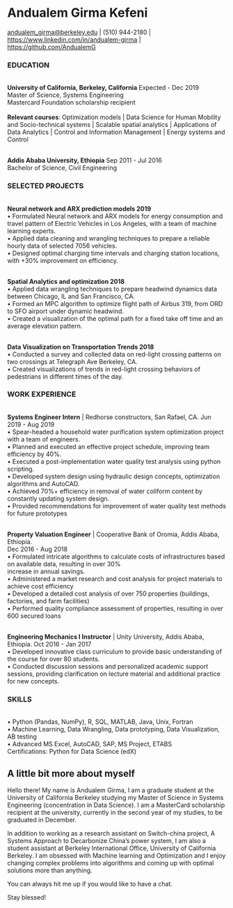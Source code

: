# **Andualem Girma Kefeni**
andualem_girma@berkeley.edu | (510) 944-2180 | https://www.linkedin.com/in/andualem-girma | https://github.com/AndualemG

### **EDUCATION**
<br />**University of California, Berkeley, California** 								                                         Expected - Dec 2019
<br />Master of Science, Systems Engineering 
<br />Mastercard Foundation scholarship recipient  
<br />**Relevant courses**: Optimization models | Data Science for Human Mobility and Socio-technical systems | Scalable spatial analytics | Applications of Data Analytics | Control and Information Management | Energy systems and Control

<br />**Addis Ababa University, Ethiopia** 							                                                         Sep 2011 - Jul 2016
<br />Bachelor of Science, Civil Engineering

### SELECTED PROJECTS
<br />**Neural network and ARX prediction models					                                                              2019**
<br />•	Formulated Neural network and ARX models for energy consumption and travel pattern of Electric Vehicles in Los Angeles, with a team of machine learning experts.
<br />•	Applied data cleaning and wrangling techniques to prepare a reliable hourly data of selected 7056 vehicles.
<br />•	Designed optimal charging time intervals and charging station locations, with +30% improvement on efficiency.

<br />**Spatial Analytics and optimization					 	                                                                2018**
<br />•	Applied data wrangling techniques to prepare headwind dynamics data between Chicago, IL and San Francisco, CA. 
<br />•	Formed an MPC algorithm to optimize flight path of Airbus 319, from ORD to SFO airport under dynamic headwind.
<br />•	Created a visualization of the optimal path for a fixed take off time and an average elevation pattern. 

<br />**Data Visualization on Transportation Trends									     	                                              2018**
<br />•	Conducted a survey and collected data on red-light crossing patterns on two crossings at Telegraph Ave Berkeley, CA. 
<br />•	Created visualizations of trends in red-light crossing behaviors of pedestrians in different times of the day.

### WORK EXPERIENCE
<br />**Systems Engineer Intern** | Redhorse constructors, San Rafael, CA.                                                                               Jun 2019 - Aug 2019
<br />•	Spear-headed a household water purification system optimization project with a team of engineers.
<br />•	Planned and executed an effective project schedule, improving team efficiency by 40%.
<br />•	Executed a post-implementation water quality test analysis using python scripting.
<br />•	Developed system design using hydraulic design concepts, optimization algorithms and AutoCAD.
<br />•	Achieved 70%+ efficiency in removal of water coliform content by constantly updating system design.
<br />•	Provided recommendations for improvement of water quality test methods for future prototypes

<br />**Property Valuation Engineer** | Cooperative Bank of Oromia, Addis Ababa, Ethiopia.                                            <br />Dec 2016 - Aug 2018
<br />•	Formulated intricate algorithms to calculate costs of infrastructures based on available data, resulting in over 30% <br />increase in annual savings.
<br />•	Administered a market research and cost analysis for project materials to achieve cost efficiency
<br />•	Developed a detailed cost analysis of over 750 properties (buildings, factories, and farm facilities)
<br />•	Performed quality compliance assessment of properties, resulting in over 600 secured loans 

<br />**Engineering Mechanics I Instructor** | Unity University, Addis Ababa, Ethiopia.                                                        Oct 2016 - Jan 2017
<br />•	Developed innovative class curriculum to provide basic understanding of the course for over 80 students.
<br />•	Conducted discussion sessions and personalized academic support sessions, providing clarification on lecture material and additional practice for new concepts.

### SKILLS
<br />•	Python (Pandas, NumPy), R, SQL, MATLAB, Java, Unix, Fortran 
<br />•	Machine Learning, Data Wrangling, Data prototyping, Data Visualization, AB testing 
<br />•	Advanced MS Excel, AutoCAD, SAP, MS Project, ETABS
<br />Certifications: Python for Data Science (edX)


## A little bit more about myself
Hello there! My name is Andualem Girma, I am a graduate student at the University of California Berkeley studying my Master of Science in Systems Engineering (concentration in Data Science). I am a MasterCard scholarship recipient at the university, currently in the second year of my studies, to be graduated in December. 

In addition to working as a research assistant on Switch-china project, A Systems Approach to Decarbonize China’s power system, I am also a student assistant at Berkeley International Office, University of California Berkeley.
I am obsessed with Machine learning and Optimization and I enjoy changing complex problems into algorithms and coming up with optimal solutions more than anything.

You can always hit me up if you would like to have a chat.

Stay blessed!
